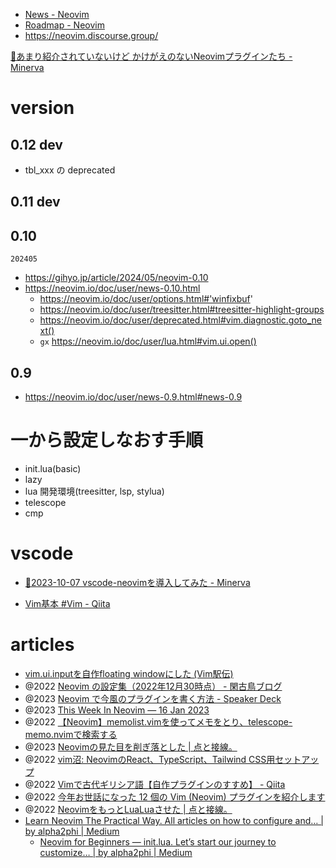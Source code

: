 - [News - Neovim](https://neovim.io/news/)
- [Roadmap - Neovim](https://neovim.io/roadmap/)
- https://neovim.discourse.group/

[📘あまり紹介されていないけど かけがえのないNeovimプラグインたち - Minerva](https://minerva.mamansoft.net/%F0%9F%93%98Articles/%F0%9F%93%98%E3%81%82%E3%81%BE%E3%82%8A%E7%B4%B9%E4%BB%8B%E3%81%95%E3%82%8C%E3%81%A6%E3%81%84%E3%81%AA%E3%81%84%E3%81%91%E3%81%A9+%E3%81%8B%E3%81%91%E3%81%8C%E3%81%88%E3%81%AE%E3%81%AA%E3%81%84Neovim%E3%83%97%E3%83%A9%E3%82%B0%E3%82%A4%E3%83%B3%E3%81%9F%E3%81%A1)

# version

## 0.12 dev

- tbl_xxx の deprecated

## 0.11 dev

## 0.10

`202405`

- https://gihyo.jp/article/2024/05/neovim-0.10
- https://neovim.io/doc/user/news-0.10.html
  - https://neovim.io/doc/user/options.html#'winfixbuf'
  - https://neovim.io/doc/user/treesitter.html#treesitter-highlight-groups
  - https://neovim.io/doc/user/deprecated.html#vim.diagnostic.goto_next()
  - `gx` https://neovim.io/doc/user/lua.html#vim.ui.open()

## 0.9

- https://neovim.io/doc/user/news-0.9.html#news-0.9

# 一から設定しなおす手順

- init.lua(basic)
- lazy
- lua 開発環境(treesitter, lsp, stylua)
- telescope
- cmp

# vscode

- [📜2023-10-07 vscode-neovimを導入してみた - Minerva](https://minerva.mamansoft.net/Notes/%F0%9F%93%9C2023-10-07+vscode-neovim%E3%82%92%E5%B0%8E%E5%85%A5%E3%81%97%E3%81%A6%E3%81%BF%E3%81%9F)

- [Vim基本 #Vim - Qiita](https://qiita.com/kishiro/items/1899519d243b59973406)

# articles

- [vim.ui.inputを自作floating windowにした (Vim駅伝)](https://ryota2357.com/blog/2023/neovim-custom-vim-ui-input/)
- @2022 [Neovim の設定集（2022年12月30時点） - 閑古鳥ブログ](https://kankodori-blog.com/posts/2022-12-30/)
- @2023 [Neovim で今風のプラグインを書く方法 - Speaker Deck](https://speakerdeck.com/delphinus/neovim-dejin-feng-nopuraguinwoshu-kufang-fa)
- @2023 [This Week In Neovim — 16 Jan 2023](https://this-week-in-neovim.org/2023/Jan/16)
- @2022 [【Neovim】memolist.vimを使ってメモをとり、telescope-memo.nvimで検索する](https://zenn.dev/koga1020/articles/009766e1bec42c)
- @2023 [Neovimの見た目を削ぎ落とした | 点と接線。](https://riq0h.jp/2023/01/30/134307/)
- @2022 [vim沼: NeovimのReact、TypeScript、Tailwind CSS用セットアップ](https://zenn.dev/takuya/articles/4472285edbc132)
- @2022 [Vimで古代ギリシア語【自作プラグインのすすめ】 - Qiita](https://qiita.com/NI57721/items/06fc78227faaea9bce90)
- @2022 [今年お世話になった 12 個の Vim (Neovim) プラグインを紹介します](https://zenn.dev/vim_jp/articles/2022-12-12-vim-plugin-thanks#1.-tani%2Fvim-jetpack)
- @2022 [NeovimをもっとLuaLuaさせた | 点と接線。](https://riq0h.jp/2022/10/21/150848/)
- [Learn Neovim The Practical Way. All articles on how to configure and… | by alpha2phi | Medium](https://alpha2phi.medium.com/learn-neovim-the-practical-way-8818fcf4830f#545a)
  - [Neovim for Beginners — init.lua. Let’s start our journey to customize… | by alpha2phi | Medium](https://alpha2phi.medium.com/neovim-for-beginners-init-lua-45ff91f741cb)

